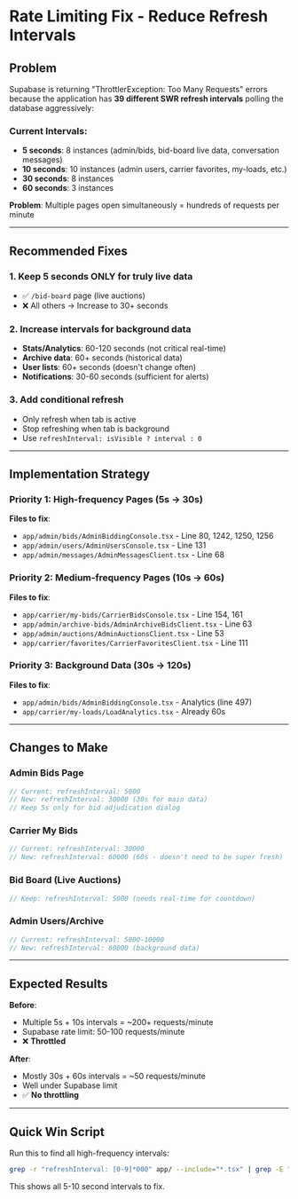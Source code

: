 # Rate Limiting Fix - Reduce Refresh Intervals

## Problem
Supabase is returning "ThrottlerException: Too Many Requests" errors because the application has **39 different SWR refresh intervals** polling the database aggressively:

### Current Intervals:
- **5 seconds**: 8 instances (admin/bids, bid-board live data, conversation messages)
- **10 seconds**: 10 instances (admin users, carrier favorites, my-loads, etc.)
- **30 seconds**: 8 instances
- **60 seconds**: 3 instances

**Problem**: Multiple pages open simultaneously = hundreds of requests per minute

---

## Recommended Fixes

### 1. **Keep 5 seconds ONLY for truly live data**
- ✅ `/bid-board` page (live auctions)
- ❌ All others → Increase to 30+ seconds

### 2. **Increase intervals for background data**
- **Stats/Analytics**: 60-120 seconds (not critical real-time)
- **Archive data**: 60+ seconds (historical data)
- **User lists**: 60+ seconds (doesn't change often)
- **Notifications**: 30-60 seconds (sufficient for alerts)

### 3. **Add conditional refresh**
- Only refresh when tab is active
- Stop refreshing when tab is background
- Use `refreshInterval: isVisible ? interval : 0`

---

## Implementation Strategy

### Priority 1: High-frequency Pages (5s → 30s)
**Files to fix**:
- `app/admin/bids/AdminBiddingConsole.tsx` - Line 80, 1242, 1250, 1256
- `app/admin/users/AdminUsersConsole.tsx` - Line 131
- `app/admin/messages/AdminMessagesClient.tsx` - Line 68

### Priority 2: Medium-frequency Pages (10s → 60s)
**Files to fix**:
- `app/carrier/my-bids/CarrierBidsConsole.tsx` - Line 154, 161
- `app/admin/archive-bids/AdminArchiveBidsClient.tsx` - Line 63
- `app/admin/auctions/AdminAuctionsClient.tsx` - Line 53
- `app/carrier/favorites/CarrierFavoritesClient.tsx` - Line 111

### Priority 3: Background Data (30s → 120s)
**Files to fix**:
- `app/admin/bids/AdminBiddingConsole.tsx` - Analytics (line 497)
- `app/carrier/my-loads/LoadAnalytics.tsx` - Already 60s

---

## Changes to Make

### Admin Bids Page
```typescript
// Current: refreshInterval: 5000
// New: refreshInterval: 30000 (30s for main data)
// Keep 5s only for bid adjudication dialog
```

### Carrier My Bids
```typescript
// Current: refreshInterval: 30000
// New: refreshInterval: 60000 (60s - doesn't need to be super fresh)
```

### Bid Board (Live Auctions)
```typescript
// Keep: refreshInterval: 5000 (needs real-time for countdown)
```

### Admin Users/Archive
```typescript
// Current: refreshInterval: 5000-10000
// New: refreshInterval: 60000 (background data)
```

---

## Expected Results

**Before**: 
- Multiple 5s + 10s intervals = ~200+ requests/minute
- Supabase rate limit: 50-100 requests/minute
- ❌ **Throttled**

**After**:
- Mostly 30s + 60s intervals = ~50 requests/minute
- Well under Supabase limit
- ✅ **No throttling**

---

## Quick Win Script

Run this to find all high-frequency intervals:
```bash
grep -r "refreshInterval: [0-9]*000" app/ --include="*.tsx" | grep -E "(5|10)000"
```

This shows all 5-10 second intervals to fix.

